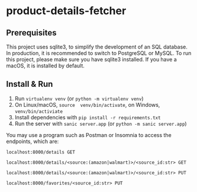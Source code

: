 # product-details-fetcher

## Prerequisites
This project uses sqlite3, to simplify the development of an SQL database. In production, it is recommended to switch to PostgreSQL or MySQL. To run this project, please make sure you have sqlite3 installed. If you have a macOS, it is installed by default.
## Install & Run
1. Run `virtualenv venv` (or `python -m virtualenv venv`)
2. On Linux/macOS, `source  venv/bin/activate`, on Windows, `venv/bin/activiate`
3. Install dependencies with `pip install -r requirements.txt`
4. Run the server with `sanic server.app` (or `python -m sanic server.app`)

You may use a program such as Postman or Insomnia to access the endpoints, which are:

`localhost:8000/details GET`

`localhost:8000/details/<source:(amazon|walmart)>/<source_id:str> GET`

`localhost:8000/details/<source:(amazon|walmart)>/<source_id:str> PUT`

`localhost:8000/favorites/<source_id:str> PUT`
